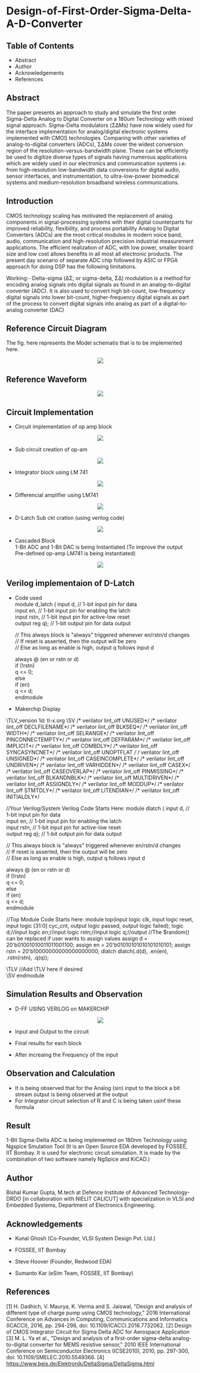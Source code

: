 # Design-of-First-Order-Sigma-Delta-A-D-Converter

## Table of Contents

- Abstract 
- Author
- Acknowledgements
- References
## Abstract 
The paper presents an approach to study and simulate the first order Sigma-Delta Analog to Digital Converter on a 180um Technology with mixed signal approach. Sigma-Delta modulators (ΣΔMs) have now widely used for the interface implementation for analog/digital electronic systems implemented with CMOS technologies. Comparing with other varieties of analog-to-digital converters (ADCs), ΣΔMs cover the widest conversion region of the resolution-versus-bandwidth plane. These can be efficiently be used to digitize diverse types of signals having numerous applications which are widely used in our electronics and communication systems i.e. from high-resolution low-bandwidth data conversions for digital audio, sensor interfaces, and instrumentation, to ultra-low-power biomedical systems and medium-resolution broadband wireless communications.</br>

## Introduction

CMOS technology scaling has motivated the replacement
of analog components in signal-processing systems with
their digital counterparts for improved reliability, flexibility,
and process portability Analog to Digital Converters
(ADCs) are the most critical modules in modern voice band,
audio, communication and high-resolution precision
industrial measurement applications. The efficient
realization of ADC, with low power, smaller board size and
low cost allows benefits in all most all electronic products.
The present day scenario of separate ADC chip followed by
ASIC or FPGA approach for doing DSP has the following
limitations.</br>

Working:- Delta-sigma (ΔΣ; or sigma-delta, ΣΔ) modulation is a method for encoding analog signals into digital signals as found in an analog-to-digital converter (ADC). It is also used to convert high bit-count, low-frequency digital signals into lower bit-count, higher-frequency digital signals as part of the process to convert digital signals into analog as part of a digital-to-analog converter (DAC)</br>

## Reference Circuit Diagram

The fig. here represents the Model schematis that is to be implemented here.</br>
<p align="center">
<img src="https://user-images.githubusercontent.com/86653033/157710863-9af44ff6-366a-4f9a-b477-65410053102f.png">
</p>

## Reference Waveform
<p align="center">
  <img src="https://user-images.githubusercontent.com/86653033/157711191-9ecedd2b-4e6c-467b-aa66-4af4ffeca81e.png">
</p>


## Circuit Implementation</br>
- Circuit implementation of op amp block</br>
<p align="center">
  <img src="https://user-images.githubusercontent.com/86653033/157711842-89b099e1-b1c0-4cc9-bf94-b6b20cd8f896.png">
</p>

- Sub circuit creation of op-am</br>
<p align="center">
  <img src="https://user-images.githubusercontent.com/86653033/157712083-05ea8869-9d7d-4c5b-90fd-12ae8c081808.png">
</p>

- Integrator block using LM 741</br>
<p align="center">
  <img src="https://user-images.githubusercontent.com/86653033/157712359-2dbea07c-8bd5-4fd3-835f-b2f9de85d9cd.png">
</p>

- Differencial amplifier using LM741</br>
<p align="center">
  <img src="https://user-images.githubusercontent.com/86653033/157712591-6d52565d-9dd9-4f4f-be75-28373bc693fa.png">
</p>


- D-Latch Sub ckt cration (using verilog code)</br>
<p align="center">
  <img src="https://user-images.githubusercontent.com/86653033/157713268-887ed548-8f7e-4214-b213-795586f58e7e.png">
</p>

- Cascaded Block</br>
1-Bit ADC and 1-Bit DAC is being Instantiated (To improve the output Pre-defined op-amp LM741 is being instantiated)</br>
<p align="center">
  <img src="https://user-images.githubusercontent.com/86653033/157713467-b264cdf4-4e22-4bf5-8a60-b8586b0b9abe.png">
</p>

## Verilog implementaion of D-Latch</br>
- Code used</br>
module d_latch (  input d,           // 1-bit input pin for data  
                  input en,          // 1-bit input pin for enabling the latch  
                  input rstn,        // 1-bit input pin for active-low reset  
                  output reg q);     // 1-bit output pin for data output  
  
   // This always block is "always" triggered whenever en/rstn/d changes  
   // If reset is asserted, then the output will be zero   
   // Else as long as enable is high, output q follows input d  
  
   always @ (en or rstn or d)  
      if (!rstn)  
         q <= 0;  
      else  
         if (en)  
            q <= d;  
endmodule   
- Makerchip Display</br>

\TLV_version 1d: tl-x.org
\SV
/* verilator lint_off UNUSED*/  /* verilator lint_off DECLFILENAME*/  /* verilator lint_off BLKSEQ*/  /* verilator lint_off WIDTH*/  /* verilator lint_off SELRANGE*/  /* verilator lint_off PINCONNECTEMPTY*/  /* verilator lint_off DEFPARAM*/  /* verilator lint_off IMPLICIT*/  /* verilator lint_off COMBDLY*/  /* verilator lint_off SYNCASYNCNET*/  /* verilator lint_off UNOPTFLAT */  /* verilator lint_off UNSIGNED*/  /* verilator lint_off CASEINCOMPLETE*/  /* verilator lint_off UNDRIVEN*/  /* verilator lint_off VARHIDDEN*/  /* verilator lint_off CASEX*/  /* verilator lint_off CASEOVERLAP*/  /* verilator lint_off PINMISSING*/ /* verilator lint_off BLKANDNBLK*/  /* verilator lint_off MULTIDRIVEN*/  /* verilator lint_off ASSIGNDLY*/  /* verilator lint_off MODDUP*/  /* verilator lint_off STMTDLY*/  /* verilator lint_off LITENDIAN*/  /* verilator lint_off INITIALDLY*/    

//Your Verilog/System Verilog Code Starts Here:
module dlatch (  input d,           // 1-bit input pin for data  
                  input en,          // 1-bit input pin for enabling the latch  
                  input rstn,        // 1-bit input pin for active-low reset  
                  output reg q);     // 1-bit output pin for data output  
  
   // This always block is "always" triggered whenever en/rstn/d changes  
   // If reset is asserted, then the output will be zero   
   // Else as long as enable is high, output q follows input d  
  
   always @ (en or rstn or d)  
      if (!rstn)  
         q <= 0;  
      else  
         if (en)  
            q <= d;  
endmodule  

//Top Module Code Starts here:
	module top(input logic clk, input logic reset, input logic [31:0] cyc_cnt, output logic passed, output logic failed);
		logic  d;//input
		logic  en;//input
		logic  rstn;//input
		logic  q;//output
//The $random() can be replaced if user wants to assign values
		assign d = 20'b01001010011011001100;
		assign en = 20'b01010101010101010101;
		assign rstn = 20'b10000000000000000000;
		dlatch dlatch(.d(d), .en(en), .rstn(rstn), .q(q));
	
\TLV
//Add \TLV here if desired                                     
\SV
endmodule


## Simulation Results and Observation</br>
- D-FF USING VERILOG on MAKERCHIP</br>
<p align="center">
  <img src="https://user-images.githubusercontent.com/86653033/157718393-8cb21aee-2a7e-4536-be97-c5ea37c6bc4c.png">
</p>


- Input and Output to the circuit</br>


- Final results for each block</br>


- After increaing the Frequency of the input</br>



## Observation and Calculation</br>
- It is being observed that for the Analog (sin) input to the block a bit stream output is being observed at the output </br>
- For Integrator circuit selection of R and C is being taken usinf these formula</br>

## Result
1-Bit Sigma-Delta ADC is being implemented on 180nm Technology using Ngspice Smulation Tool (It is an Open Source EDA developed by FOSSEE, IIT Bombay. It is used for electronic circuit simulation. It is made by the combination of two software namely NgSpice and KiCAD.)
</br>

## Author

Bishal Kumar Gupta, M.tech at Defence Institute of Advanced Technology-DRDO [in collaboration with NIELIT CALICUT] with specialization in VLSI and Embedded Systems, Department of Electronics Engineering.

## Acknowledgements
- Kunal Ghosh (Co-Founder, VLSI System Design Pvt. Ltd.)

- FOSSEE, IIT Bombay

- Steve Hoover (Founder, Redwood EDA)

- Sumanto Kar (eSim Team, FOSSEE, IIT Bombay)


## References
[1] H. Dadhich, V. Maurya, K. Verma and S. Jaiswal, "Design and analysis of different type of charge pump using CMOS technology," 2016 International Conference on Advances in Computing, Communications and Informatics (ICACCI), 2016, pp. 294-298, doi: 10.1109/ICACCI.2016.7732062.
[2] Design of CMOS Integrator Circuit for Sigma Delta ADC for Aerospace Application
[3] M. L. Ya et al., "Design and analysis of a first-order sigma-delta analog-to-digital converter for MEMS resistive sensor," 2010 IEEE International Conference on Semiconductor Electronics (ICSE2010), 2010, pp. 297-300, doi: 10.1109/SMELEC.2010.5549366.
[4] https://www.beis.de/Elektronik/DeltaSigma/DeltaSigma.html
